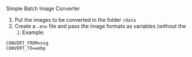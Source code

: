 Simple Batch Image Converter

1. Put the images to be converted in the folder `/data`
2. Create a `.env` file and pass the image formats as variables (without the `.`).
Example:

```
CONVERT_FROM=svg
CONVERT_TO=webp
```